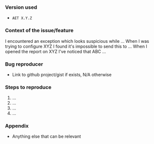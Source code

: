 ### Version used

* `AET X.Y.Z`

### Context of the issue/feature

I encountered an exception which looks suspicious while ...
When I was trying to configure XYZ I found it's impossible to send this to ...
When I opened the report on XYZ I've noticed that ABC ...

### Bug reproducer

* Link to github project/gist if exists, N/A otherwise

### Steps to reproduce

1. ...
2. ...
3. ...
4. ...

### Appendix

* Anything else that can be relevant